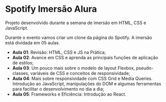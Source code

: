 # Spotify Imersão Alura

Projeto desenvolvido durante a semana de imersão em HTML, CSS e JavaScript.

Durante o evento vamos criar um clone da página do Spotify. A imersão está dividada
em 05 aulas.

- **Aula 01**: Revisão: HTML, CSS e JS na Prática;
- **Aula 02**: Avance em CSS e aprenda as principais funções de aplicação de estilos;
- **Aula 03**: Um pouco mais sobre o modelo de layout Flexbox, pseudo-classes, variáveis de CSS e conceitos de responsividade;
- **Aula 04**: Mais sobre responsividade com CSS Grid e Media Queries. Introdução ao JavaScript, manipulações do DOM e algumas ferramentas para facilitar o desenvolvimento no dia a dia;
- **Aula 05**: Frameworks e Eficiência: Introdução ao React.